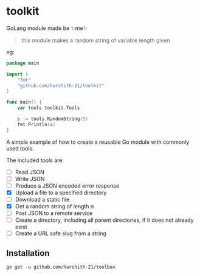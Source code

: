 # toolkit
GoLang module made be ✨me✨

> this module makes a random string of variable length given

eg:
```go
package main

import (
	"fmt"
	"github.com/harshith-21/toolkit"
)

func main() {
	var tools toolkit.Tools

	s := tools.RandomString(5)
	fmt.Println(s)
}
```

A simple example of how to create a reusable Go module with commonly used tools.

The included tools are:

- [ ] Read JSON
- [ ] Write JSON
- [ ] Produce a JSON encoded error response
- [X] Upload a file to a specified directory
- [ ] Download a static file
- [X] Get a random string of length n
- [ ] Post JSON to a remote service 
- [ ] Create a directory, including all parent directories, if it does not already exist
- [ ] Create a URL safe slug from a string

## Installation

`go get -u github.com/harshith-21/toolbox`